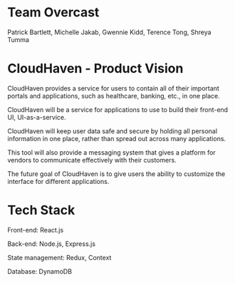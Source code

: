 # Team Overcast
Patrick Bartlett, Michelle Jakab, Gwennie Kidd, Terence Tong, Shreya Tumma

# CloudHaven - Product Vision
CloudHaven provides a service for users to contain all of their important portals and applications, such as healthcare, banking, etc., in one place. 

CloudHaven will be a service for applications to use to build their front-end UI, UI-as-a-service.

CloudHaven will keep user data safe and secure by holding all personal information in one place, rather than spread out across many applications. 

This tool will also provide a messaging system that gives a platform for vendors to communicate effectively with their customers.

The future goal of CloudHaven is to give users the ability to customize the interface for different applications.

# Tech Stack
Front-end: React.js 

Back-end: Node.js, Express.js 

State management: Redux, Context 

Database: DynamoDB
